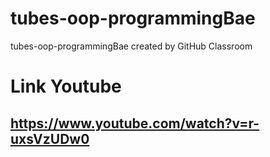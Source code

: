 # tubes-oop-programmingBae
tubes-oop-programmingBae created by GitHub Classroom

# Link Youtube
## https://www.youtube.com/watch?v=r-uxsVzUDw0
